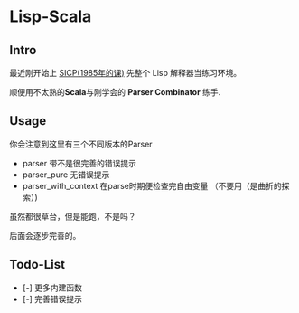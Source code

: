 # Lisp-Scala

## Intro

最近刚开始上 [SICP(1985年的课)](https://www.youtube.com/watch?v=-J_xL4IGhJA&list=PLE18841CABEA24090) 先整个 Lisp 解释器当练习环境。

顺便用不太熟的**Scala**与刚学会的 **Parser Combinator** 练手.

## Usage

你会注意到这里有三个不同版本的Parser

- parser 带不是很完善的错误提示
- parser_pure 无错误提示
- parser_with_context 在parse时期便检查完自由变量 （不要用（是曲折的探索）)

虽然都很草台，但是能跑，不是吗？

后面会逐步完善的。

## Todo-List

- [-] 更多内建函数
- [-] 完善错误提示


